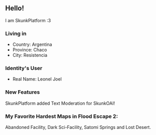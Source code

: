 ## Hello!

I am SkunkPlatform :3

### Living in
- Country: Argentina
- Province: Chaco
- City: Resistencia

### Identity's User
- Real Name: Leonel Joel

### New Features
SkunkPlatform added Text Moderation for SkunkOAI!

### My Favorite Hardest Maps in Flood Escape 2:
Abandoned Facility, Dark Sci-Facility, Satomi Springs and Lost Desert.
